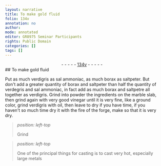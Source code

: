```yaml
---
layout: narrative
title: To make gold fluid
folio: 134v
annotation: no
author:
mode: annotated
editor: GR8975 Seminar Participants
rights: Public Domain
categories: []
tags: []
---
```


 <div class="folio" align="center">- - - - - <a href="http://gallica.bnf.fr/ark:/12148/btv1b10500001g/f274.image" target="_blank">134v</a> - - - - - </div> 
## To make gold fluid

 
Put as much verdigris as sal ammoniac, as much borax as saltpeter. But don't add a greater quantity of borax and saltpeter than half the quantity of verdegris and sal ammoniac, in fact add as much borax and saltpetre all together as verdigris. Grind into powder the ingredients on the marble slab, then grind again with very good vinegar until it is very fine, like a ground color, grind verdigris with oil, then leave to dry if you have time, if you haven't so much time dry it with the fire of the forge, make so that it is very dry. 
 
> *position: left-top*
> 
> Grind 
 
> *position: left-top*
> 
>  One of the principal things for casting is to cast very hot, especially large metals 
 